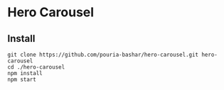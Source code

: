 # Hero Carousel

## Install
```
git clone https://github.com/pouria-bashar/hero-carousel.git hero-carousel
cd ./hero-carousel
npm install
npm start
```
